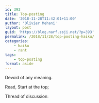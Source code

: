 ```yaml
---
id: 393
title: Top-posting
date: '2018-11-28T11:42:01+11:00'
author: 'Olivier Mehani'
layout: post
guid: 'https://blog.narf.ssji.net/?p=393'
permalink: /2018/11/28/top-posting-haiku/
categories:
    - haiku
    - rant
tags:
    - top-posting
format: aside
---
```


Devoid of any meaning.

Read, Start at the top;

Thread of discussion:
